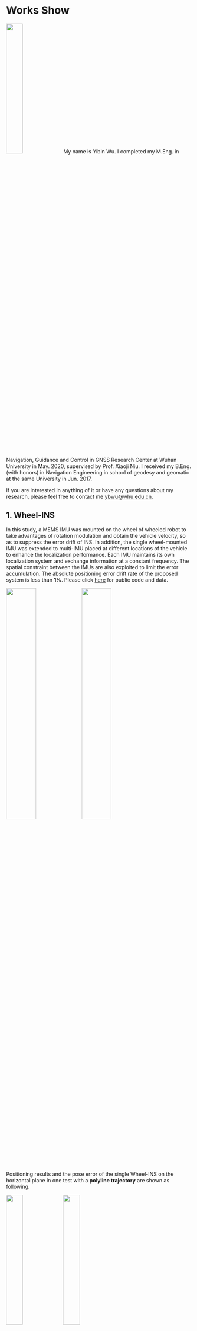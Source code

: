 # Works Show
<img src="https://s1.ax1x.com/2020/10/09/0rTNcV.jpg" width = 30% height = 30% />
My name is Yibin Wu. I completed my M.Eng. in Navigation, Guidance and Control in GNSS Research Center at Wuhan University in May. 2020, supervised by Prof. Xiaoji Niu. I received my B.Eng. (with honors) in Navigation Engineering in school of geodesy and geomatic at the same University in Jun. 2017. 

<br/>

If you are interested in anything of it or have any questions about my research, please feel free to contact me <ybwu@whu.edu.cn>. 
<br/>

## 1. Wheel-INS 
In this study, a MEMS IMU was mounted on the wheel of wheeled robot to take advantages of rotation modulation and obtain the vehicle velocity, so as to suppress the error drift of INS. In addition, the single wheel-mounted IMU was extended to multi-IMU placed at different locations of the vehicle to enhance the localization performance. Each IMU maintains its own localization system and exchange information at a constant frequency. The spatial constraint between the IMUs are also exploited to limit the error accumulation. The absolute positioning error drift rate of the proposed system is less than **1%**. Please click [here](https://github.com/i2Nav-WHU/Wheel-INS) for public code and data.

<img src="https://s1.ax1x.com/2020/10/09/0rgjJO.png" width = 40% height = 40% div align=left />
<img src="https://s1.ax1x.com/2020/10/09/0rgTy9.png" width = 40% height = 40% div align=center />
    
<br/>

Positioning results and the pose error of the single Wheel-INS on the horizontal plane  in one test with a **polyline trajectory** are shown as following. 

<img src="https://s1.ax1x.com/2020/10/09/0rgyss.png" width = 30% height = 30% div align=left />
<img src="https://s1.ax1x.com/2020/10/09/0rggZq.png" width = 30% height = 30% div align=center />              

<br/>

Positioning results and the pose error of the single Wheel-INS on the horizontal plane in one test with a **large-scale loop closure trajectory**  are shown as following. 

<br/>

<img src="https://s1.ax1x.com/2020/10/09/0rgbe1.png" width = 30% height = 30% div align=left />
<img src="https://s1.ax1x.com/2020/10/09/0rgqdx.png" width = 30% height = 30% div align=center />


### Papers (under review)
**Y. Wu**, X. Niu, and J. Kuang. "Wheel-INS2: Multiple MEMS IMU-based Dead Reckoning System for Wheeled Robots with Evaluation of Different IMU Configurations." [*arXiv*](https://arxiv.org/pdf/2012.10593.pdf)
<br/>
**Y. Wu**, X. Niu, and J. Kuang. "A Comparison of Three Measurement Models for the Wheel-mounted MEMS IMU-based Dead Reckoning System." [*arXiv*](https://arxiv.org/ftp/arxiv/papers/2012/2012.10589.pdf)
<br/>
X. Niu, **Y. Wu**, and J. Kuang. "Wheel-INS: A Wheel-mounted MEMS IMU-based Dead Reckoning System." [*arXiv*](https://arxiv.org/ftp/arxiv/papers/1912/1912.07805.pdf)

## 2. GNSS RTK/MEMS IMU/Odometer Integrated Navigation System
 This figure shows the positioning results of the designed GNSS RTK/MEMS IMU/odometer integrated navigation system comparing with GNSS/INS and GNSS/INS/NHC integrated navigation. The experiment was conducted at Wuhan city. The enlarged part of the trajectory in the figure is the end of a tunnel. It can be observed that the vehicle velocity along with non-holonomic constraints (NHCs) contribute significantly to suppressing the position error drift in GNSS-denied environments.
<br/>

<img src="https://s1.ax1x.com/2020/10/09/0rgfiT.png" width = 50% height = 50% />

<br/>

## 3. Pose estimation for UAV landing 

The idea of this study is to fuse the UAV pose retrieved by detecting the landing marker with the MEMS IMU data to obtain more precise, continuous and high-rate pose estimation for UAV landing. The related paper was published in [*Sensors*](https://doi.org/10.3390/s19245428). We also applied a patent based on this technique.
<br/>

## 4. GNSS/Visual/Inertial integrated navigation system

During my internship in Momenta, a startup focusing on self-driving technologies, I implemented a co-initialization algorithm for GNSS/Visual/Inertial integrated navigation. 

## 5. SLAM Learning

[***Formula Derivation and Analysis of the VINS-Mono***](https://arxiv.org/ftp/arxiv/papers/1912/1912.11986.pdf) is a study note of the [VINS-Mono](https://github.com/HKUST-Aerial-Robotics/VINS-Mono) (a state-of-the-art monocular VIO system ) with detailed formula derivation and analysis, which is completed by me independently.

***Introduction of EPnP*** in this repo is an introduction to the EPnP algorithm with detailed formula derivation.
<br/>

## 6. Some competition awards
6.1 **First prize (1.97%)** and  **Best Paper Award** in the 14th China Graduate Electronic Design Competition (*based on the work of Collaborative Precision Positioning and Navigation System of Robot*) (Aug.2019)

In this study, we built an autonomous-driving robot. A self-developed GNSS/MEMS IMU/odometer integrated navigation module was used to obtain real-time localization results. A 2D LiDAR was used to detect obstacles. And a camera was utilized to detect the lane line and markers to fuse with INS, so as to enhance the positioning performance. The artificial potential field method was introduced for path planning.

Here is a video illustrating our work. 

<a href="https://www.youtube.com/embed/3vmfz4duIoE" target="_blank"><img src="https://s1.ax1x.com/2020/10/09/0rgzSe.png" 
alt="robot" width = 40% height = 40% border="10" /></a>

<br/>

6.2 **Third prize** in the 6th China Graduate Contest on Smart-city Technology and Creative Design (*based on the work of express UAV*) (Aug.2019)

In this work, a drone was designed and developed for expressing delivery. It can automatically takeoff and fly to the previously set destination by GNSS/INS integrated positioning with collision avoidance by ultrasonic sensors, and then land on the pad by detecting the previously placed marker using onboard camera and IMU. The video shows the key technologies. 

<a href="https://www.youtube.com/embed/mQtUiN1oKXY" target="_blank"><img src="https://github.com/YibinWu/Works-Show/blob/master/img/ExpressUAV.png" 
alt="robot" width = 50% height = 50% border="10" /></a>